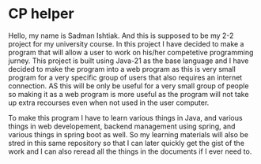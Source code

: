 # CP helper

Hello, my name is Sadman Ishtiak. And this is supposed to be my 2-2 project for my university course. In this project I have decided to make a program that will allow a user to work on his/her competetive programming jurney. This project is built using Java-21 as the base language and I have decided to make the program into a web program as this is very small program for a very specific group of users that also requires an internet connection. AS this will be only be useful for a very small group of people so making it as a web program is more useful as the program will not take up extra recourses even when not used in the user computer.

To make this program I have to learn various things in Java, and various things in web developement, backend management using spring, and various things in spring boot as well. So my learning materials will also be stred in this same repository so that I can later quickly get the gist of the work and I can also reread all the things in the documents if I ever need to.

